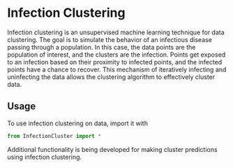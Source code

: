 # Infection Clustering

Infection clustering is an unsupervised machine learning technique for data clustering. The goal is to simulate the behavior of an infectious disease passing through a population. In this case, the data points are the population of interest, and the clusters are the infection. Points get exposed to an infection based on their proximity to infected points, and the infected points have a chance to recover. This mechanism of iteratively infecting and uninfecting the data allows the clustering algorithm to effectively cluster data.

## Usage
To use infection clustering on data, import it with 
```python
from InfectionCluster import *
```

Additional functionality is being developed for making cluster predictions using infection clustering. 
